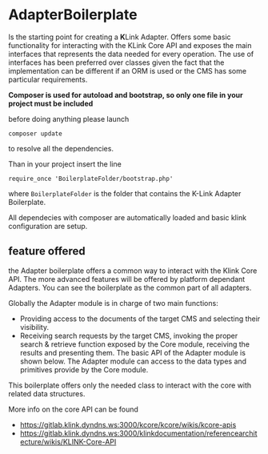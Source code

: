 # AdapterBoilerplate

Is the starting point for creating a **K**Link Adapter. Offers some basic functionality for interacting with the KLink Core API and exposes the main interfaces that represents the data needed for every operation. The use of interfaces has been preferred over classes given the fact that the implementation can be different if an ORM is used or the CMS has some particular requirements.


**Composer is used for autoload and bootstrap, so only one file in your project must be included**


before doing anything please launch

	composer update

to resolve all the dependencies.

Than in your project insert the line


	require_once 'BoilerplateFolder/bootstrap.php'

where `BoilerplateFolder` is the folder that contains the K-Link Adapter Boilerplate.

All dependecies with composer are automatically loaded and basic klink configuration are setup.




## feature offered

the Adapter boilerplate offers a common way to interact with the Klink Core API. The more advanced features will be offered by platform dependant Adapters. You can see the boilerplate as the common part of all adapters.

Globally the Adapter module is in charge of two main functions:

- Providing access to the documents of the target CMS and selecting their visibility.
- Receiving search requests by the target CMS, invoking the proper search & retrieve function exposed by the Core module, receiving the results and presenting them. The basic API of the Adapter module is shown below. The Adapter module can access to the data types and primitives provide by the Core module.

This boilerplate offers only the needed class to interact with the core with related data structures.

More info on the core API can be found

- https://gitlab.klink.dyndns.ws:3000/kcore/kcore/wikis/kcore-apis
- https://gitlab.klink.dyndns.ws:3000/klinkdocumentation/referencearchitecture/wikis/KLINK-Core-API

